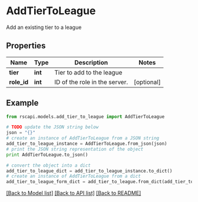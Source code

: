 # AddTierToLeague

Add an existing tier to a league

## Properties
Name | Type | Description | Notes
------------ | ------------- | ------------- | -------------
**tier** | **int** | Tier to add to the league | 
**role_id** | **int** | ID of the role in the server. | [optional] 

## Example

```python
from rscapi.models.add_tier_to_league import AddTierToLeague

# TODO update the JSON string below
json = "{}"
# create an instance of AddTierToLeague from a JSON string
add_tier_to_league_instance = AddTierToLeague.from_json(json)
# print the JSON string representation of the object
print AddTierToLeague.to_json()

# convert the object into a dict
add_tier_to_league_dict = add_tier_to_league_instance.to_dict()
# create an instance of AddTierToLeague from a dict
add_tier_to_league_form_dict = add_tier_to_league.from_dict(add_tier_to_league_dict)
```
[[Back to Model list]](../README.md#documentation-for-models) [[Back to API list]](../README.md#documentation-for-api-endpoints) [[Back to README]](../README.md)


